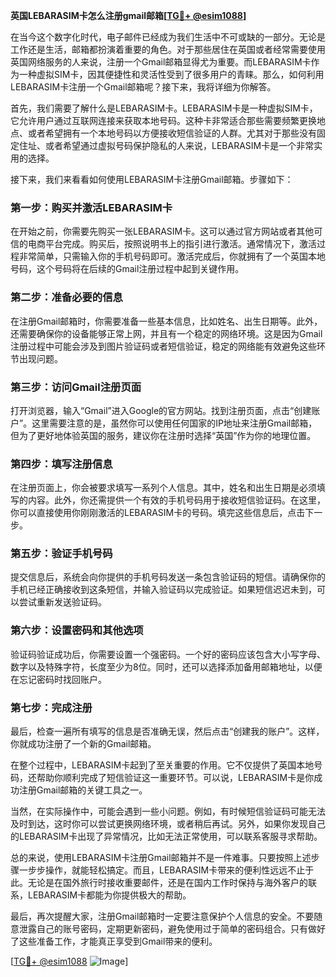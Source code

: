 **英国LEBARASIM卡怎么注册gmail邮箱[[TG💪+ @esim1088](https://t.me/s/esim1088)]**

在当今这个数字化时代，电子邮件已经成为我们生活中不可或缺的一部分。无论是工作还是生活，邮箱都扮演着重要的角色。对于那些居住在英国或者经常需要使用英国网络服务的人来说，注册一个Gmail邮箱显得尤为重要。而LEBARASIM卡作为一种虚拟SIM卡，因其便捷性和灵活性受到了很多用户的青睐。那么，如何利用LEBARASIM卡注册一个Gmail邮箱呢？接下来，我将详细为你解答。

首先，我们需要了解什么是LEBARASIM卡。LEBARASIM卡是一种虚拟SIM卡，它允许用户通过互联网连接来获取本地号码。这种卡非常适合那些需要频繁更换地点、或者希望拥有一个本地号码以方便接收短信验证的人群。尤其对于那些没有固定住址、或者希望通过虚拟号码保护隐私的人来说，LEBARASIM卡是一个非常实用的选择。

接下来，我们来看看如何使用LEBARASIM卡注册Gmail邮箱。步骤如下：

### 第一步：购买并激活LEBARASIM卡

在开始之前，你需要先购买一张LEBARASIM卡。这可以通过官方网站或者其他可信的电商平台完成。购买后，按照说明书上的指引进行激活。通常情况下，激活过程非常简单，只需输入你的手机号码即可。激活完成后，你就拥有了一个英国本地号码，这个号码将在后续的Gmail注册过程中起到关键作用。

### 第二步：准备必要的信息

在注册Gmail邮箱时，你需要准备一些基本信息，比如姓名、出生日期等。此外，还需要确保你的设备能够正常上网，并且有一个稳定的网络环境。这是因为Gmail注册过程中可能会涉及到图片验证码或者短信验证，稳定的网络能有效避免这些环节出现问题。

### 第三步：访问Gmail注册页面

打开浏览器，输入“Gmail”进入Google的官方网站。找到注册页面，点击“创建账户”。这里需要注意的是，虽然你可以使用任何国家的IP地址来注册Gmail邮箱，但为了更好地体验英国的服务，建议你在注册时选择“英国”作为你的地理位置。

### 第四步：填写注册信息

在注册页面上，你会被要求填写一系列个人信息。其中，姓名和出生日期是必须填写的内容。此外，你还需提供一个有效的手机号码用于接收短信验证码。在这里，你可以直接使用你刚刚激活的LEBARASIM卡的号码。填完这些信息后，点击下一步。

### 第五步：验证手机号码

提交信息后，系统会向你提供的手机号码发送一条包含验证码的短信。请确保你的手机已经正确接收到这条短信，并输入验证码以完成验证。如果短信迟迟未到，可以尝试重新发送验证码。

### 第六步：设置密码和其他选项

验证码验证成功后，你需要设置一个强密码。一个好的密码应该包含大小写字母、数字以及特殊字符，长度至少为8位。同时，还可以选择添加备用邮箱地址，以便在忘记密码时找回账户。

### 第七步：完成注册

最后，检查一遍所有填写的信息是否准确无误，然后点击“创建我的账户”。这样，你就成功注册了一个新的Gmail邮箱。

在整个过程中，LEBARASIM卡起到了至关重要的作用。它不仅提供了英国本地号码，还帮助你顺利完成了短信验证这一重要环节。可以说，LEBARASIM卡是你成功注册Gmail邮箱的关键工具之一。

当然，在实际操作中，可能会遇到一些小问题。例如，有时候短信验证码可能无法及时到达，这时你可以尝试更换网络环境，或者稍后再试。另外，如果你发现自己的LEBARASIM卡出现了异常情况，比如无法正常使用，可以联系客服寻求帮助。

总的来说，使用LEBARASIM卡注册Gmail邮箱并不是一件难事。只要按照上述步骤一步步操作，就能轻松搞定。而且，LEBARASIM卡带来的便利性远远不止于此。无论是在国外旅行时接收重要邮件，还是在国内工作时保持与海外客户的联系，LEBARASIM卡都能为你提供极大的帮助。

最后，再次提醒大家，注册Gmail邮箱时一定要注意保护个人信息的安全。不要随意泄露自己的账号密码，定期更新密码，避免使用过于简单的密码组合。只有做好了这些准备工作，才能真正享受到Gmail带来的便利。

[[TG💪+ @esim1088](https://t.me/s/esim1088) ![Image](https://i.postimg.cc/4NQfJmqS/Snipaste-2025-05-13-00-14-12.png)]
